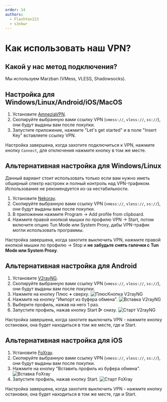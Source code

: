 ```yaml
---
order: 14
authors:
  - FlashYan123
  - s3nkwr
---
```


# Как использовать наш VPN?

## Какой у нас метод подключения?

Мы используем Marzban (VMess, VLESS, Shadowsocks).

## Настройка для Windows/Linux/Android/iOS/MacOS

1. Установите [AmneziaVPN](https://amnezia.org/ru/downloads).
2. Скопируйте выбранную вами ссылку VPN (`vmess://`, `vless://`, `ss://`), они будут выданы вам после покупки.
3. Запустите приложение, нажмите "Let's get started" и в поле "Insert Key" вставляете ссылку VPN.

Настройка завершена, когда захотите подключиться к VPN, нажмите кнопку `Connect`, для отключения нажмите кнопку в том же месте.

## Альтернативная настройка для Windows/Linux

Данный вариант стоит использовать только если вам нужно иметь обширный спектр настроек и полный контроль над VPN-трафиком. Использование не рекомендуется из-за нестабильности.

1. Установите [Nekoray](https://github.com/MatsuriDayo/nekoray/releases).
2. Скопируйте выбранную вами ссылку VPN (`vmess://`, `vless://`, `ss://`), они будут выданы вам после покупки.
3. В приложении нажмите Program -> Add profile from clipboard.
4. Нажмите правой кнопкой мышки по профилю VPN -> Start, потом включите опцию Tun Mode или System Proxy, дабы VPN-трафик могли использовать программы.

Настройка завершена, когда захотите выключить VPN, нажмите правой кнопкой мышки по профилю -> Stop и **не забудьте снять галочки с Tun Mode или System Proxy**.

## Альтернативная настройка для Android

1. Установите [V2rayNG](https://play.google.com/store/apps/details?id=com.v2ray.ang).
2. Скопируйте выбранную вами ссылку VPN (`vmess://`, `vless://`, `ss://`), они будут выданы вам после покупки.
3. Нажмите на кнопку Плюс **+** сверху.
![ПлюсКнопка V2rayNG](/host/vpn/v2rayplus.jpg)
4. Нажмите на кнопку "Импорт из буфера обмена".
![Вставка V2rayNG](/host/vpn/v2rayclip.jpg)
5. Выберите профиль, нажав на него 1 раз.
6. Запустите профиль, нажав кнопку Start **▷** снизу.
![Старт V2rayNG](/host/vpn/v2raystart.jpg)

Настройка завершена, когда захотите выключить VPN - нажмите кнопку остановки, она будет находиться в том же месте, где и Start.

## Альтернативная настройка для iOS

1. Установите [FoXray](https://apps.apple.com/us/app/foxray/id6448898396).
2. Скопируйте выбранную вами ссылку VPN (`vmess://`, `vless://`, `ss://`), они будут выданы вам после покупки.
3. Нажмите на кнопку "Вставить профиль из буфера обмена".
![Вставка FoXray](/host/vpn/foxrayclip.jpg)
4. Запустите профиль, нажав кнопку Start.
![Старт FoXray](/host/vpn/foxraystart.jpg)

Настройка завершена, когда захотите выключить VPN - нажмите кнопку остановки, она будет находиться в том же месте, где и Start.

